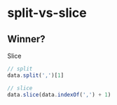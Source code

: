 # split-vs-slice

## Winner?

Slice

```js
// split
data.split(',')[1]

// slice
data.slice(data.indexOf(',') + 1)
```
